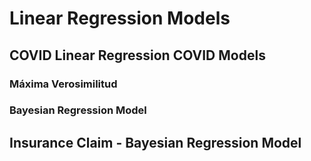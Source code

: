 # Linear Regression Models
## COVID Linear Regression COVID Models 
### Máxima Verosimilitud
### Bayesian Regression Model
## Insurance Claim - Bayesian Regression Model
